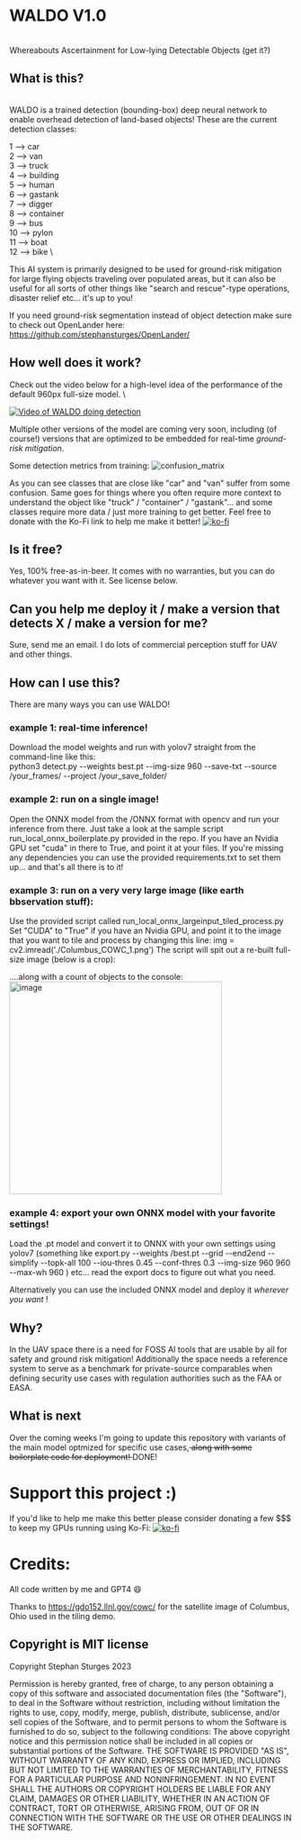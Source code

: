 # WALDO V1.0
\
Whereabouts Ascertainment for Low-lying Detectable Objects (get it?) 


## What is this?
\
WALDO is a trained detection (bounding-box) deep neural network to enable overhead detection of land-based objects!
These are the current detection classes:

1 --> car \
2 --> van \
3 --> truck \
4 --> building \
5 --> human \
6 --> gastank \
7 --> digger \
8 --> container \
9 --> bus \
10 --> pylon \
11 --> boat \
12 --> bike \

This AI system is primarily designed to be used for ground-risk mitigation for large flying objects traveling over populated areas, but it can also be useful for all sorts of other things like "search and rescue"-type operations, disaster relief etc... it's up to you!

If you need ground-risk segmentation instead of object detection make sure to check out OpenLander here: https://github.com/stephansturges/OpenLander/

## How well does it work? 

Check out the video below for a high-level idea of the performance of the default 960px full-size model. \

[![Video of WALDO doing detection](https://img.youtube.com/vi/7AlyRft_GXw/0.jpg)](https://www.youtube.com/watch?v=7AlyRft_GXw)


Multiple other versions of the model are coming very soon, including (of course!) versions that are optimized to be embedded for real-time _ground-risk mitigation_. 

Some detection metrics from training: 
![confusion_matrix](https://user-images.githubusercontent.com/20320678/233322563-4770423b-6d97-4221-ae2e-c8c63961e6e3.png)


As you can see classes that are close like "car" and "van" suffer from some confusion. Same goes for things where you often require more context to understand the object like "truck" / "container" / "gastank"... and some classes require more data / just more training to get better. Feel free to donate with the Ko-Fi link to help me make it better! 
[![ko-fi](https://ko-fi.com/img/githubbutton_sm.svg)](https://ko-fi.com/O5O1FBP5F)

## Is it free?

Yes, 100% free-as-in-beer. It comes with no warranties, but you can do whatever you want with it. See license below.

## Can you help me deploy it / make a version that detects X / make a version for me? 

Sure, send me an email. I do lots of commercial perception stuff for UAV and other things. 

## How can I use this?

There are many ways you can use WALDO! 

### example 1: real-time inference!
Download the model weights and run with yolov7 straight from the command-line like this: \
python3 detect.py --weights best.pt --img-size 960 --save-txt --source /your_frames/ --project /your_save_folder/ 

### example 2: run on a single image!
Open the ONNX model from the /ONNX format with opencv and run your inference from there. 
Just take a look at the sample script run_local_onnx_boilerplate.py provided in the repo. 
If you have an Nvidia GPU set "cuda" in there to True, and point it at your files. If you're missing any dependencies you can use the provided requirements.txt to set them up... and that's all there is to it!

### example 3: run on a very very large image (like earth bbservation stuff):
Use the provided script called run_local_onnx_largeinput_tiled_process.py
Set "CUDA" to "True" if you have an Nvidia GPU, and point it to the image that you want to tile and process by changing this line:
img = cv2.imread('./Columbus_COWC_1.png')
The script will spit out a re-built full-size image (below is a crop): 

....along with a count of objects to the console: \
<img width="378" alt="image" src="https://user-images.githubusercontent.com/20320678/233662619-caefb5c9-29bf-48b6-8f8b-78ddf1c59dda.png">


### example 4: export your own ONNX model with your favorite settings!
Load the .pt model and convert it to ONNX with your own settings using yolov7 (something like export.py --weights /best.pt  --grid --end2end --simplify --topk-all 100 --iou-thres 0.45 --conf-thres 0.3 --img-size 960 960 --max-wh 960 )  etc... read the export docs to figure out what you need.

Alternatively you can use the included ONNX model and deploy it *_wherever you want_* ! 


## Why? 

In the UAV space there is a need for FOSS AI tools that are usable by all for safety and ground risk mitigation! 
Additionally the space needs a reference system to serve as a benchmark for private-source comparables when defining security use cases with regulation authorities such as the FAA or EASA.


## What is next

Over the coming weeks I'm going to update this repository with variants of the main model optmized for specific use cases,<del> along with some boilerplate code for deployment! </del> DONE!

# Support this project :)
If you'd like to help me make this better please consider donating a few $$$ to keep my GPUs running using Ko-Fi:
[![ko-fi](https://ko-fi.com/img/githubbutton_sm.svg)](https://ko-fi.com/O5O1FBP5F)


# Credits:
All code written by me and GPT4 😄

Thanks to https://gdo152.llnl.gov/cowc/ for the satellite image of Columbus, Ohio used in the tiling demo.


## Copyright is MIT license
Copyright Stephan Sturges 2023

Permission is hereby granted, free of charge, to any person obtaining a copy of this software and associated documentation files (the "Software"), to deal in the Software without restriction, including without limitation the rights to use, copy, modify, merge, publish, distribute, sublicense, and/or sell copies of the Software, and to permit persons to whom the Software is furnished to do so, subject to the following conditions:
The above copyright notice and this permission notice shall be included in all copies or substantial portions of the Software.
THE SOFTWARE IS PROVIDED "AS IS", WITHOUT WARRANTY OF ANY KIND, EXPRESS OR IMPLIED, INCLUDING BUT NOT LIMITED TO THE WARRANTIES OF MERCHANTABILITY, FITNESS FOR A PARTICULAR PURPOSE AND NONINFRINGEMENT. IN NO EVENT SHALL THE AUTHORS OR COPYRIGHT HOLDERS BE LIABLE FOR ANY CLAIM, DAMAGES OR OTHER LIABILITY, WHETHER IN AN ACTION OF CONTRACT, TORT OR OTHERWISE, ARISING FROM, OUT OF OR IN CONNECTION WITH THE SOFTWARE OR THE USE OR OTHER DEALINGS IN THE SOFTWARE.
